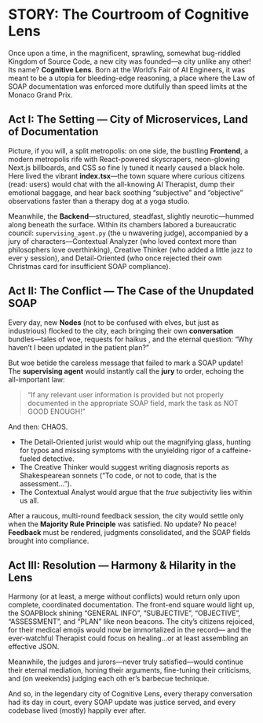 # STORY: The Courtroom of Cognitive Lens

Once upon a time, in the magnificent, sprawling, somewhat bug-riddled Kingdom of Source Code, a new city was founded—a city unlike any other! Its name? **Cognitive Lens**. Born at the World’s Fair of AI Engineers, it was meant to be a utopia for bleeding-edge reasoning, a place where the Law of SOAP documentation was enforced more dutifully than speed limits at the Monaco Grand Prix.

## Act I: The Setting — City of Microservices, Land of Documentation

Picture, if you will, a split metropolis: on one side, the bustling **Frontend**, a modern metropolis rife with React-powered skyscrapers, neon-glowing Next.js billboards, and CSS so fine
ly tuned it nearly caused a black hole. Here lived the vibrant **index.tsx**—the town square where curious citizens (read: users) would chat with the all-knowing AI Therapist, dump their emotional baggage, and hear back soothing “subjective” and “objective” observations faster than a therapy dog at a yoga studio.

Meanwhile, the **Backend**—structured, steadfast, slightly neurotic—hummed along beneath the surface. Within its chambers labored a bureaucratic council: `supervising_agent.py` (the u
nwavering judge), accompanied by a jury of characters—Contextual Analyzer (who loved context more than philosophers love overthinking), Creative Thinker (who added a little jazz to ever
y session), and Detail-Oriented (who once rejected their own Christmas card for insufficient SOAP compliance).

## Act II: The Conflict — The Case of the Unupdated SOAP

Every day, new **Nodes** (not to be confused with elves, but just as industrious) flocked to the city, each bringing their own **conversation** bundles—tales of woe, requests for haikus
, and the eternal question: “Why haven’t I been updated in the patient plan?”

But woe betide the careless message that failed to mark a SOAP update! The **supervising agent** would instantly call the **jury** to order, echoing the all-important law:

> “If any relevant user information is provided but not properly documented in the appropriate SOAP field, mark the task as NOT GOOD ENOUGH!”

And then: CHAOS.

- The Detail-Oriented jurist would whip out the magnifying glass, hunting for typos and missing symptoms with the unyielding rigor of a caffeine-fueled detective.
- The Creative Thinker would suggest writing diagnosis reports as Shakespearean sonnets (“To code, or not to code, that is the assessment…”).
- The Contextual Analyst would argue that the *true* subjectivity lies within us all.

After a raucous, multi-round feedback session, the city would settle only when the **Majority Rule Principle** was satisfied. No update? No peace! **Feedback** must be rendered, judgments
 consolidated, and the SOAP fields brought into compliance.

## Act III: Resolution — Harmony & Hilarity in the Lens

Harmony (or at least, a merge without conflicts) would return only upon complete, coordinated documentation. The front-end square would light up, the SOAPBlock shining “GENERAL INFO”,
 “SUBJECTIVE”, “OBJECTIVE”, “ASSESSMENT”, and “PLAN” like neon beacons. The city’s citizens rejoiced, for their medical emojis would now be immortalized in the record—
and the ever-watchful Therapist could focus on healing…or at least assembling an effective JSON.

Meanwhile, the judges and jurors—never truly satisfied—would continue their eternal mediation, honing their arguments, fine-tuning their criticisms, and (on weekends) judging each oth
er’s barbecue technique.

And so, in the legendary city of Cognitive Lens, every therapy conversation had its day in court, every SOAP update was justice served, and every codebase lived (mostly) happily ever after.